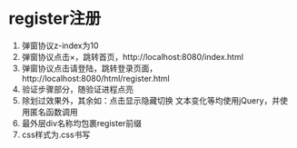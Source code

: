 # register注册
1. 弹窗协议z-index为10
2. 弹窗协议点击×，跳转首页，http://localhost:8080/index.html
3. 弹窗协议点击请登陆，跳转登录页面，http://localhost:8080/html/register.html
4. 验证步骤部分，随验证进程点亮
5. 除划过效果外，其余如：点击显示隐藏切换 文本变化等均使用jQuery，并使用匿名函数调用
6. 最外层div名称均包裹register前缀
7. css样式为.css书写